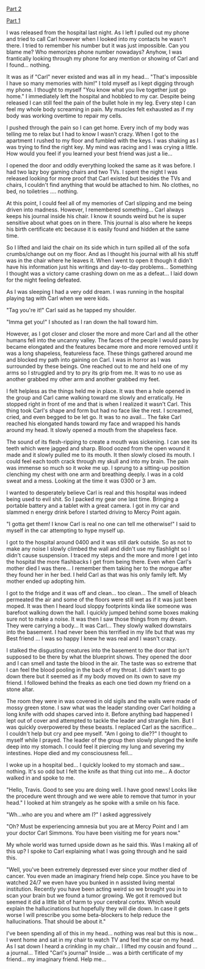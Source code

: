 [Part 2](https://www.reddit.com/r/nosleep/comments/ujqh3e/i_explored_an_abandoned_hospital_and_found_a/)

[Part 1](https://www.reddit.com/r/nosleep/comments/uhlxvs/i_explored_an_abandoned_hospital_and_found_a/)

I was released from the hospital last night. As I left I pulled out my phone and tried to call Carl however when I looked into my contacts he wasn't there. I tried to remember his number but it was just impossible. Can you blame me? Who memorizes phone number nowadays? Anyhow, I was frantically looking through my phone for any mention or showing of Carl and I found... nothing. 

It was as if "Carl" never existed and was all in my head... "That's impossible I have so many memories with him!" I told myself as I kept digging through my phone. I thought to myself "You know what you live together just go home." I immediately left the hospital and hobbled to my car. Despite being released I can still feel the pain of the bullet hole in my leg. Every step I can feel my whole body screaming in pain. My muscles felt exhausted as if my body was working overtime to repair my cells. 

I pushed through the pain so I can get home. Every inch of my body was telling me to relax but I had to know I wasn't crazy. When I got to the apartment I rushed to my floor and fumbled with the keys. I was shaking as  I was trying to find the right key. My mind was racing and I was crying a little. How would you feel if you learned your best friend was just a lie... 

I opened the door and oddly everything looked the same as it was before. I had two lazy boy gaming chairs and two TVs. I spent the night I was released looking for more proof that Carl existed but besides the TVs and chairs, I couldn't find anything that would be attached to him. No clothes, no bed, no toiletries .... nothing.

At this point, I could feel all of my memories of Carl slipping and me being driven into madness. However, I remembered something... Carl always keeps his journal inside his chair. I know it sounds weird but he is super sensitive about what goes on in there. This journal is also where he keeps his birth certificate etc because it is easily found and hidden at the same time. 

So I lifted and laid the chair on its side which in turn spilled all of the sofa crumbs/change out on my floor. And as I thought his journal with all his stuff was in the chair where he leaves it. When I went to open it though it didn't have his information just his writings and day-to-day problems... Something I thought was a victory came crashing down on me as a defeat... I laid down for the night feeling defeated. 

As I was sleeping I had a very odd dream. I was running in the hospital playing tag with Carl when we were kids. 

"Tag you're it!" Carl said as he tapped my shoulder. 

"Imma get you!" I shouted as  I ran down the hall toward him. 

However, as I got closer and closer the more and more Carl and all the other humans fell into the uncanny valley. The faces of the people I would pass by became elongated and the features became more and more removed until it was a long shapeless, featureless face. These things gathered around me and blocked my path into gaining on Carl. I was in horror as I was surrounded by these beings. One reached out to me and held one of my arms so I struggled and try to pry its grip from me. It was to no use as another grabbed my other arm and another grabbed my feet. 

I felt helpless as the things held me in place. It was then a hole opened in the group and Carl came walking toward me slowly and erratically. He stopped right in front of me and that is when I realized it wasn't Carl. This thing took Carl's shape and form but had no face like the rest. I screamed, cried, and even begged to be let go. It was to no avail... The fake Carl reached his elongated hands toward my face and wrapped his hands around my head. It slowly opened a mouth from the shapeless face.

The sound of its flesh-ripping to create a mouth was sickening. I can see its teeth which were jagged and sharp. Blood oozed from the open wound it made and it slowly pulled me to its mouth. It then slowly closed its mouth. I could feel each tooth crack through my skull and into my brain. The pain was immense so much so it woke me up. I sprung to a sitting-up position clenching my chest with one arm and breathing deeply. I was in a cold sweat and a mess. Looking at the time it was 0300 or 3 am. 

I wanted to desperately believe Carl is real and this hospital was indeed being used to evil shit. So I packed my gear one last time. Bringing a portable battery and a tablet with a great camera. I got in my car and slammed n energy drink before I started driving to Mercy Point again. 

"I gotta get them! I know Carl is real no one can tell me otherwise!" I said to myself in the car attempting to hype myself up. 

I got to the hospital around 0400 and it was still dark outside. So as not to make any noise I slowly climbed the wall and didn't use my flashlight so I didn't cause suspension. I traced my steps and the more and more  I get into the hospital the more flashbacks I get from being there. Even when Carl's mother died I was there... I remember them taking her to the morgue after they found her in her bed. I held Carl as that was his only family left. My mother ended up adopting him.

I got to the fridge and it was off and clean... too clean... The smell of bleach permeated the air and some of the floors were still wet as if it was just been moped.  It was then I heard loud sloppy footprints kinda like someone was barefoot walking down the hall. I quickly jumped behind some boxes making sure not to make a noise. It was then I saw those things from my dream. They were carrying a body... It was Carl... They slowly walked downstairs into the basement. I had never been this terrified in my life but that was my Best friend ... I was so happy I knew he was real and I wasn't crazy. 

I stalked the disgusting creatures into the basement to the door that isn't supposed to be there by what the blueprint shows. They opened the door and I can smell and taste the blood in the air. The taste was so extreme that I can feel the blood pooling in the back of my throat. I didn't want to go down there but it seemed as if my body moved on its own to save my friend. I followed behind the freaks as each one tied down my friend on a stone altar.

The room they were in was covered in old sigils and the walls were made of mossy green stone. I saw what was the leader standing over Carl holding a long knife with odd shapes carved into it.  Before anything bad happened I lept out of cover and attempted to tackle the leader and strangle him. But I was quickly overpowered by these beasts. I replaced Carl as the sacrifice... I couldn't help but cry and pee myself. "Am I going to die??" I thought to myself while I prayed. The leader of the group then slowly plunged the knife deep into my stomach. I could feel it piercing my lung and severing my intestines.  Hope died and my consciousness fell... 

I woke up in a hospital bed... I quickly looked to my stomach and saw... nothing. It's so odd but I felt the knife as that thing cut into me... A doctor walked in and spoke to me. 

"Hello, Travis. Good to see you are doing well. I have good news! Looks like the procedure went through and we were able to remove that tumor in your head." I looked at him strangely as he spoke with a smile on his face. 

"Wh...who are you and where am I?" I asked aggressively 

"Oh? Must be experiencing amnesia but you are at Mercy Point and I am your doctor Carl Simmons. You have been visiting me for years now." 

My whole world was turned upside down as he said this. Was I making all of this up? I spoke to Carl explaining what I was going through and he said this. 

"Well, you've been extremely depressed ever since your mother died of cancer. You even made an imaginary friend help cope. Since you have to be watched 24/7 we even have you bunked in n assisted living mental institution. Recently you have been acting weird so we brought you in to scan your brain but we found a tumor growing. We got it removed but seemed it did a little bit of harm to your cerebral cortex. Which would explain the hallucinations but hopefully they will die down. In case it gets worse I will prescribe you some beta-blockers to help reduce the hallucinations. That should be about it."

I've been spending all of this in my head... nothing was real but this is now... I went home and sat in my chair to watch TV and feel the scar on my head. As I sat down I heard a crinkling in my chair... I lifted my cousin and found ... a journal... Titled "Carl's journal" Inside ... was a birth certificate of my friend... my imaginary friend. Help me...